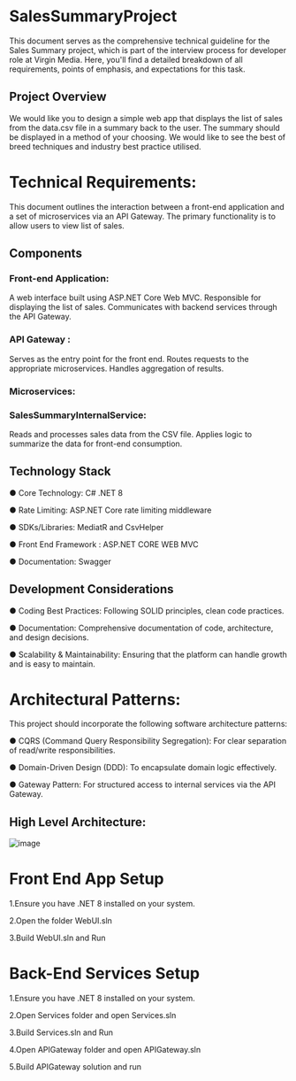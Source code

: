 # SalesSummaryProject
This document serves as the comprehensive technical guideline for the Sales Summary project, which is part of the interview process for developer role at Virgin Media. Here, you'll find a detailed breakdown of all requirements, points of emphasis, and expectations for this task.

## Project Overview

We would like you to design a simple web app that displays the list of sales from the data.csv file in a
summary back to the user. The summary should be displayed in a method of your choosing.
We would like to see the best of breed techniques and industry best practice utilised.

# Technical Requirements:
This document outlines the interaction between a front-end application and a set of microservices via an API Gateway. The primary functionality is to allow users to  view list of sales.

## Components
### Front-end Application:
A web interface built using ASP.NET Core Web MVC.
Responsible for displaying the list of sales.
Communicates with backend services through the API Gateway.

### API Gateway :
Serves as the entry point for the front end.
Routes requests to the appropriate microservices.
Handles aggregation of results.

### Microservices:
### SalesSummaryInternalService:
Reads and processes sales data from the CSV file.
Applies logic to summarize the data for front-end consumption.

 ## Technology Stack
●	Core Technology: C# .NET 8

●	Rate Limiting: ASP.NET Core rate limiting middleware

●	SDKs/Libraries: MediatR and CsvHelper 

●	Front End Framework : ASP.NET CORE WEB MVC

●	Documentation: Swagger

## Development Considerations

●	Coding Best Practices: Following SOLID principles, clean code practices.

●	Documentation: Comprehensive documentation of code, architecture, and design decisions.

●	Scalability & Maintainability: Ensuring that the platform can handle growth and is easy to maintain.


# Architectural Patterns:

This project should incorporate the following software architecture patterns:

● CQRS (Command Query Responsibility Segregation): For clear separation of read/write responsibilities.

● Domain-Driven Design (DDD): To encapsulate domain logic effectively.

● Gateway Pattern: For structured access to internal services via the API Gateway.


## High Level Architecture:
![image](https://github.com/user-attachments/assets/5ad85ecc-aacb-4853-80f3-002af73c554d)


# Front End App Setup

1.Ensure you have .NET 8 installed on your system.

2.Open the folder WebUI.sln

3.Build WebUI.sln and Run 


# Back-End Services Setup
1.Ensure you have .NET 8 installed on your system.

2.Open Services folder and open Services.sln

3.Build Services.sln and Run

4.Open APIGateway folder and open APIGateway.sln

5.Build APIGateway solution and run
